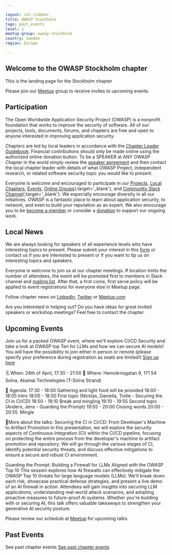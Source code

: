 ```yaml
---

layout: col-sidebar
title: OWASP Stockholm
tags: past_events
level: 1
meetup-group: owasp-stockholm
country: Sweden
region: Europe

---
```

## Welcome to the OWASP Stockholm chapter
This is the landing page for the Stockholm chapter

Please join our [Meetup](https://www.meetup.com/owasp-stockholm/) group to receive invites to upcoming events.

## Participation
The Open Worldwide Application Security Project (OWASP) is a nonprofit foundation that works to improve the security of software. All of our projects, tools, documents, forums, and chapters are free and open to anyone interested in improving application security. 

Chapters are led by local leaders in accordance with the [Chapter Leader Guidebook](/www-policy/guidebook/chapter-leader). Financial contributions should only be made online using the authorized online donation button. To be a SPEAKER at ANY OWASP Chapter in the world simply review the [speaker agreement](/www-policy/legal/speaker-agreement) and then contact the local chapter leader with details of what OWASP Project, independent research, or related software security topic you would like to present.

Everyone is welcome and encouraged to participate in our [Projects](/projects), [Local Chapters](/chapters), [Events](/events), [Online Groups](https://groups.google.com/a/owasp.com/){:target='_blank'}, and [Community Slack Channel](https://owasp.slack.com/){:target='_blank'}. We especially encourage diversity in all our initiatives. OWASP is a fantastic place to learn about application security, to network, and even to build your reputation as an expert. We also encourage you to be [become a member](/membership) or consider a [donation](/donate) to support our ongoing work.

## Local News
We are always looking for speakers of all experience levels who have interesting topics to present. Please submit your interest in this [form](https://docs.google.com/forms/d/e/1FAIpQLSeE6HUlCrYAkotJoi4jkZSaEuHndSMhlLx83zRmeZL_pf4vXQ/viewform) or contact us if you are interested to present or if you want to tip us on interesting topics and speakers. 

Everyone is welcome to join us at our chapter meetings. If location limits the number of attendees, the event will be promoted first to members in Slack channel and [mailing list](https://groups.google.com/a/owasp.org/g/stockholm-chapter). After that, a first come, first serve policy will be applied to event registrations for everyone else in Meetup page. 

Follow chapter news on [LinkedIn](https://www.linkedin.com/company/owasp-stockholm/), [Twitter](https://twitter.com/owaspstockholm) or [Meetup.com](https://www.meetup.com/OWASP-Stockholm)

Are you interested in helping out? Do you have ideas for great invited speakers or workshop meetings? Feel free to contact the chapter.

## Upcoming Events

Join us for a packed OWASP event, where we'll explore CI/CD Security and take a look at OWASP top Ten for LLMs and how we can secure AI models! You will have the possibility to join either in person or remote (please specify your preference during registration as seats are limited!)
[Sign up here](https://www.meetup.com/owasp-stockholm/events/307273324/)

🗓️ When: 24th of April, 17:30 - 21:00
📍 Where: Hemvärnsgatan 9, 171 54 Solna, Akamai Technologies (T-Solna Strand)

🚀 Agenda:
17:30 - 18:00 Gathering and light food will be provided
18:00 - 18:05 Intro
18:05 - 18:50 First topic (Nicklas, Daniella, Trolle - Securing the CI in CI/CD)
18:50 - 19:10 Break and mingling
19:10 - 19:55 Second topic (Anders, Jens - Guarding the Prompt)
19:55 - 20:00 Closing words
20:00 - 20:55 Mingle

🌟More about the talks:
Securing the CI in CI/CD: From Developer's Machine to Artifact Promotion
In this presentation, we will explore the security aspects of Continuous Integration (CI) within the CI/CD pipeline, focusing on protecting the entire process from the developer's machine to artifact promotion and repository. We will go through the various stages of CI, identify potential security threats, and discuss effective mitigations to ensure a secure and robust CI environment.

Guarding the Prompt: Building a Firewall for LLMs Aligned with the OWASP Top 10
This session explores how AI firewalls can effectively mitigate the OWASP Top 10 threats for large language models (LLMs). We'll break down each risk, showcase practical defense strategies, and present a live demo of an AI firewall in action. Attendees will gain insights into securing LLM applications, understanding real-world attack scenarios, and adopting proactive measures to future-proof AI systems. Whether you're building with or securing AI, this talk offers valuable takeaways to strengthen your generative AI security posture.



Please review our schedule at [Meetup](https://www.meetup.com/owasp-stockholm/) for upcoming talks.

## Past Events
See past chapter events
[See past chapter events](https://owasp.org/www-chapter-stockholm/past_events.html)
